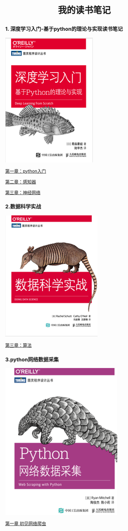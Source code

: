 # <p align="center">我的读书笔记</p>
### 1. 深度学习入门-基于python的理论与实现读书笔记

![](/深度学习入门：基于Python的理论与实现/front1.png)


[第一章：python入门](/深度学习入门：基于Python的理论与实现/深度学习入门-基于python的理论与实现(1).md)

[第二章：感知器](/深度学习入门：基于Python的理论与实现/深度学习入门-基于python的理论与实现(2).md)

[第三章：神经网络](/深度学习入门：基于Python的理论与实现/深度学习入门-基于python的理论与实现(3).md)

### 2.数据科学实战

![](/数据科学实战/front.png)

[第三章：算法](/数据科学实战/3算法.md)


### 3.python网络数据采集

![](/Python网络数据采集/front7.png)


[第一章 初见网络爬虫](/Python网络数据采集/1初见网络爬虫.md)
